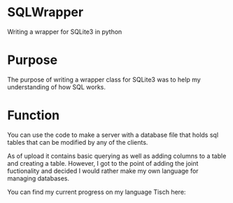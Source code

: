 # SQLWrapper
Writing a wrapper for SQLite3 in python


# Purpose
The purpose of writing a wrapper class for SQLite3 was to help my understanding of how SQL works.


# Function
You can use the code to make a server with a database file that holds sql tables that can be modified by any of the clients.

As of upload it contains basic querying as well as adding columns to a table and creating a table.
However, I got to the point of adding the joint fuctionality and decided I would rather make my own language for managing databases.

You can find my current progress on my language Tisch here: 

